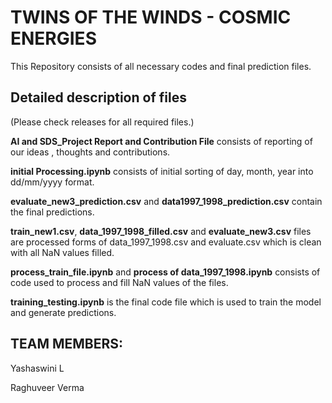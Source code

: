 # **TWINS OF THE WINDS - COSMIC ENERGIES**

This Repository consists of all necessary codes and final prediction files.

## **Detailed description of files**

(Please check releases for all required files.)

**AI and SDS_Project Report and Contribution File** consists of reporting of our ideas , thoughts and contributions.

**initial Processing.ipynb** consists of initial sorting of day, month, year into dd/mm/yyyy format.

**evaluate_new3_prediction.csv** and **data1997_1998_prediction.csv** contain the final predictions.

**train_new1.csv**, **data_1997_1998_filled.csv** and **evaluate_new3.csv** files are processed forms of data_1997_1998.csv and evaluate.csv which is clean with all NaN values filled.
 
**process_train_file.ipynb** and **process of data_1997_1998.ipynb** consists of code used to process and fill NaN values of the files.

**training_testing.ipynb** is the final code file which is used to train the model and generate predictions.

## **TEAM MEMBERS:**

Yashaswini L

Raghuveer Verma
